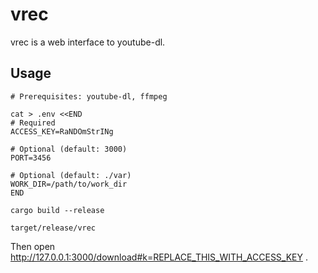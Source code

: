 # vrec

vrec is a web interface to youtube-dl.

## Usage

```
# Prerequisites: youtube-dl, ffmpeg

cat > .env <<END
# Required
ACCESS_KEY=RaNDOmStrINg

# Optional (default: 3000)
PORT=3456

# Optional (default: ./var)
WORK_DIR=/path/to/work_dir
END

cargo build --release

target/release/vrec
```

Then open http://127.0.0.1:3000/download#k=REPLACE_THIS_WITH_ACCESS_KEY .
